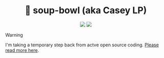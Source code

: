 <h1 align="center">💁 soup-bowl (aka Casey LP)</h1>
<p align="center">
  <a href="https://soupbowl.io"><img src="https://img.shields.io/badge/has-website-138E96?style=for-the-badge&logo=html5&logoColor=white"/></a>
  <a href="https://mstdn.social/@soupbowl"><img src="https://img.shields.io/badge/has-mastodon-6364FF?style=for-the-badge&logo=mastodon&logoColor=white"/></a>
</p>

> [!WARNING]  
> I'm taking a temporary step back from actve open source coding. [Please read more here](https://blog.soupbowl.io/2023/12/state-of-open-source).
